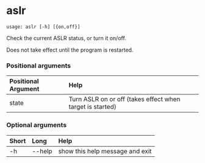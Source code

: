 <!-- THIS PART OF THIS FILE IS AUTOGENERATED. DO NOT MODIFY IT. See scripts/generate-docs.sh -->
# aslr

```text
usage: aslr [-h] [{on,off}]

```

Check the current ASLR status, or turn it on/off.

Does not take effect until the program is restarted.
### Positional arguments

|Positional Argument|Help|
| :--- | :--- |
|state|Turn ASLR on or off (takes effect when target is started)|

### Optional arguments

|Short|Long|Help|
| :--- | :--- | :--- |
|-h|--help|show this help message and exit|

<!-- END OF AUTOGENERATED PART. Do not modify this line or the line below, they mark the end of the auto-generated part of the file. If you want to extend the documentation in a way which cannot easily be done by adding to the command help description, write below the following line. -->
<!-- ------------\>8---- ----\>8---- ----\>8------------ -->

